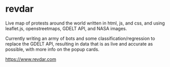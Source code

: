 # revdar
Live map of protests around the world written in html, js, and css, and using leaflet.js, openstreetmaps, GDELT API, and NASA images.

Currently writing an army of bots and some classification/regression to replace the GDELT API, resulting in data that is as live and accurate as possible, with more info on the popup cards.

https://www.revdar.com

